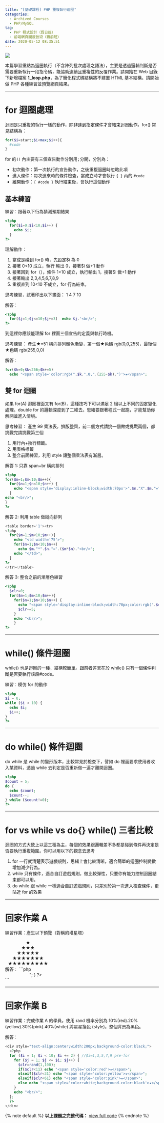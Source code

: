 ```yaml
---
title: "[基礎課程] PHP 重複執行迴圈"
categories:
  - Archived Courses
  - PHP/MySQL
tag:
  - PHP 程式設計（假日班）
  - 前端網頁開發技術（職前班）
date: 2020-05-12 08:35:51
---
```

![](assets/images/96NYgou.png)

本篇學習重點為迴圈執行（不含陣列批次處理之語法），主要是透過邏輯判斷是否需要重新執行一段指令碼，能協助連續且重複性的反覆作業。請開始在 Web 目錄下新增檔案 **1_loop.php**，為了簡化程式碼結構將不建置 HTML 基本結構。請開始做 PHP 各種練習並預覽網頁結果。

<!-- more -->

---

# for 迴圈處理
迴圈是只重複的執行一樣的動作，除非達到指定條件才會結束迴圈動作。for() 常見結構為：

```php
for($i=start;$i<max;$i++){
  #code
}
```

for 的`()` 內主要有三個宣告動作分別用<kbd>;</kbd>分開，分別為：
- 初次動作：第一次執行的宣告動作，之後重複迴圈時忽略此項
- 進入條件：每次進來時的條件檢查，當成立時才會執行 `{ }` 內的 ` #code `
- 離開動作：`{ #code }` 執行結束後，會執行這個動作

## 基本練習
練習：跟著以下行為猜測預期結果
```php
<?php
  for($i=0;$i<10;$i++) {
    echo $i;
  }
?>
```
理解動作：
1. 當成是碰到 for() 時，先設定$i 為 0
2. 接著 0<10 成立，執行 輸出 0，接著$i 做+1 動作
4. 接著回到 for（），條件 1<10 成立，執行輸出 1，接著$i 做+1 動作
5. 接著輸出 2,3,4,5,6,7,8,9
6. 重複直到 10<10 不成立，for 行為結束。

思考練習，試著印出以下畫面：
1
4
7
10

解答：
```php
<?php
  for($j=1;$j<=10;$j+=3)  echo $j.'<br/>';
?>
```

到這裡你應該能理解 for 裡面三個宣告的定義與執行時機。

思考練習：
產生★*51 橫向排列顏色漸變，第一個★色碼 rgb(0,0,255)，最後個★色碼 rgb(255,0,0)

解答：
```php
for($k=0;$k<256;$k+=5)
  echo "<span style='color:rgb(".$k.",0,".(255-$k).")'>★</span>";
```

## 雙 for 迴圈
如果 for(A) 迴圈裡面又有 for(B)，這種技巧下可以滿足 2 組以上不同的固定變化處理。double for 的邏輯深度到了二維去。思緒要跟著程式一起跑，才能幫助你解開並進入情境。

思考練習：
產生 99 乘法表，排版整齊，前二個方式請挑一個做或挑戰兩個，都挑戰完請挑戰第三個
1. 用行內+換行標籤。
2. 用表格標籤
3. 整合前面練習，利用 style 讓整個乘法表有漸層。

解答 1: 只靠 span+br 橫向排列
```php
<?php
for($m=1;$m<10;$m++){
  for($n=1;$n<10;$n++) {
    echo "<span style='display:inline-block;width:70px'>".$n."X".$m."=".($n*$m)."</span>";
  }
echo "<br/>";
}
?>
```

解答 2: 利用 table 做縱向排列
```php
<table border='1'><tr>
<?php
  for($m=1;$m<10;$m++){
    echo "<td width='75'>";
    for($n=1;$n<10;$n++) 
      echo $m."*".$n."=".($m*$n)."<br/>";
    echo "</td>";
  }
?>
</tr></table>
```

解答 3: 整合之前的漸層色練習
```php
<?php
  $clr=0;
  for($m=1;$m<10;$m++){
    for($n=1;$n<10;$n++) {
      echo "<span style='display:inline-block;width:70px;color:rgb(".$clr.",0,".(255-$clr).")'>".$n."X".$m."=".($n*$m)."</span>";
      $clr+=5;
    }
    echo "<br/>";
    }
?>
```

---

# while() 條件迴圈
while() 也是迴圈的一種，結構較簡單。跟前者差異在於 while() 只有一個條件判斷是否要執行該段#code。

練習：模仿 for 的動作
```php
<?php
$i = 0;
while ($i < 10) {
  echo $i;
  $i++;
}
?>
```

---

# do while() 條件迴圈
do while 是 while 的變形版本，比較常見於檢查下，譬如 do 裡面要求使用者收入某資料，透過 while 去判定是否重新做一遍才離開迴圈。

```php
<?php
$count = 5;
do {
  echo $count;
  $count--;
} while ($count!=0);
?>
```

---

# for vs while vs do{} while() 三者比較
迴圈的方式大致上以這三種為主，每個的效果跟邏輯差不多都是碰到條件再決定是否要執行重複範圍。你可以用以下的觀念去思考
1. for 一行就清楚表示遊戲規則，思緒上會比較清晰，適合簡單的迴圈控制變數增加減少行為。
2. while 只有條件，適合自訂遊戲規則，做比較彈性，只要你有能力控制迴圈結束都可以用。
3. do while 跟 while 一樣適合自訂遊戲規則，只差別於第一次進入檢查條件，更貼近 for 的效果

---

# 回家作業 A
練習作業：產生以下預覽（對稱的堆星塔）
<div style="text-align:center;width:150px">
<div>★</div>
<div>★★★</div>
<div>★★★★★</div>
<div>★★★★★★★</div>
<div>★★★★★★★★★</div>
</div>
解答：
```php
<div style="text-align:center;width:200px">
<?php
for($i=1;$i<10;$i+=2){ //$i=1,3,5,7,9 pre-for
  for($j=1;$j<=$i;$j++){
    echo "★";
  }
  echo "<br/>";
}
?>
</div>
```

---

# 回家作業 B
練習作業：完成作業 A 的學員，使用 rand 機率分別為 10%(red).20%(yellow).30%(pink).40%(white) 將星星換色 (style)，整個背景為黑色。

解答：
```php
<div style="text-align:center;width:200px;background-color:black;">
  <?php
  for ($i = 1; $i < 10; $i += 2) { //$i=1,3,5,7,9 pre-for
    for ($j = 1; $j <= $i; $j++) {
      $clr=rand(1,100);
      if($clr<11) echo "<span style='color:red'>★</span>";
      elseif($clr<31) echo "<span style='color:yellow'>★</span>";
      elseif($clr<61) echo "<span style='color:pink'>★</span>";
      else echo "<span style='color:white;background-color:black'>★</span>";
    }
    echo "<br/>";
  };
  ?>
</div>
```

{% note default %}
**以上課題之完整代碼：** [view full code](https://gist.github.com/summer10920/4b1ff0d75ab8749824070f9ffeb56d67)
{% endnote %}